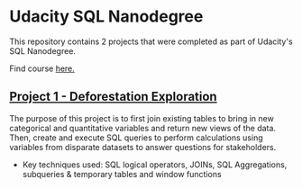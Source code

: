 # Udacity SQL Nanodegree
This repository contains 2 projects that were completed as part of Udacity's SQL Nanodegree.

Find course [here.](https://www.udacity.com/course/learn-sql--nd072)

## [Project 1 - Deforestation Exploration](https://github.com/IvanBabkin/Udacity_SQL_Nanodegree/tree/main/Project%201%20-%20Deforestation%20Exploration)
The purpose of this project is to first join existing tables to bring in new categorical and quantitative variables and return new views of the data. Then, create and execute SQL queries to perform calculations using variables from disparate datasets to answer questions for stakeholders.
* Key techniques used: SQL logical operators, JOINs, SQL Aggregations, subqueries & temporary tables and window functions
